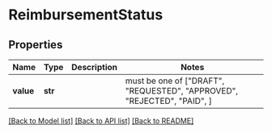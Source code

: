 # ReimbursementStatus


## Properties
Name | Type | Description | Notes
------------ | ------------- | ------------- | -------------
**value** | **str** |  |  must be one of ["DRAFT", "REQUESTED", "APPROVED", "REJECTED", "PAID", ]

[[Back to Model list]](../README.md#documentation-for-models) [[Back to API list]](../README.md#documentation-for-api-endpoints) [[Back to README]](../README.md)


